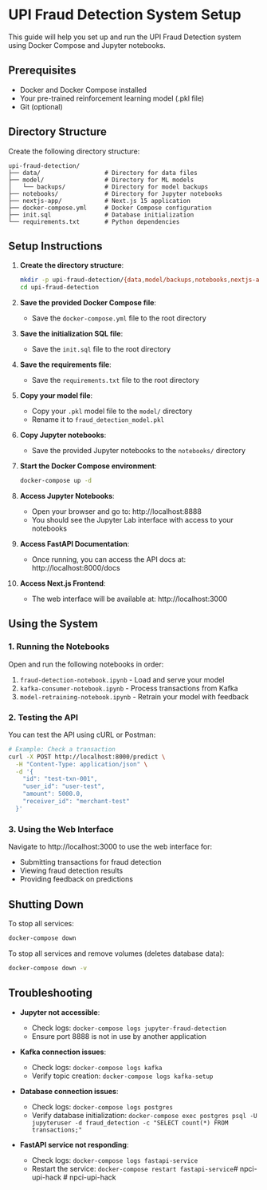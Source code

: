 # UPI Fraud Detection System Setup

This guide will help you set up and run the UPI Fraud Detection system using Docker Compose and Jupyter notebooks.

## Prerequisites

- Docker and Docker Compose installed
- Your pre-trained reinforcement learning model (.pkl file)
- Git (optional)

## Directory Structure

Create the following directory structure:

```
upi-fraud-detection/
├── data/                  # Directory for data files
├── model/                 # Directory for ML models
│   └── backups/           # Directory for model backups
├── notebooks/             # Directory for Jupyter notebooks
├── nextjs-app/            # Next.js 15 application
├── docker-compose.yml     # Docker Compose configuration
├── init.sql               # Database initialization
└── requirements.txt       # Python dependencies
```

## Setup Instructions

1. **Create the directory structure**:
   ```bash
   mkdir -p upi-fraud-detection/{data,model/backups,notebooks,nextjs-app}
   cd upi-fraud-detection
   ```

2. **Save the provided Docker Compose file**:
   - Save the `docker-compose.yml` file to the root directory

3. **Save the initialization SQL file**:
   - Save the `init.sql` file to the root directory

4. **Save the requirements file**:
   - Save the `requirements.txt` file to the root directory

5. **Copy your model file**:
   - Copy your `.pkl` model file to the `model/` directory
   - Rename it to `fraud_detection_model.pkl`

6. **Copy Jupyter notebooks**:
   - Save the provided Jupyter notebooks to the `notebooks/` directory

7. **Start the Docker Compose environment**:
   ```bash
   docker-compose up -d
   ```

8. **Access Jupyter Notebooks**:
   - Open your browser and go to: http://localhost:8888
   - You should see the Jupyter Lab interface with access to your notebooks

9. **Access FastAPI Documentation**:
   - Once running, you can access the API docs at: http://localhost:8000/docs

10. **Access Next.js Frontend**:
    - The web interface will be available at: http://localhost:3000

## Using the System

### 1. Running the Notebooks

Open and run the following notebooks in order:

1. `fraud-detection-notebook.ipynb` - Load and serve your model
2. `kafka-consumer-notebook.ipynb` - Process transactions from Kafka
3. `model-retraining-notebook.ipynb` - Retrain your model with feedback

### 2. Testing the API

You can test the API using cURL or Postman:

```bash
# Example: Check a transaction
curl -X POST http://localhost:8000/predict \
  -H "Content-Type: application/json" \
  -d '{
    "id": "test-txn-001",
    "user_id": "user-test",
    "amount": 5000.0,
    "receiver_id": "merchant-test"
  }'
```

### 3. Using the Web Interface

Navigate to http://localhost:3000 to use the web interface for:
- Submitting transactions for fraud detection
- Viewing fraud detection results
- Providing feedback on predictions

## Shutting Down

To stop all services:

```bash
docker-compose down
```

To stop all services and remove volumes (deletes database data):

```bash
docker-compose down -v
```

## Troubleshooting

- **Jupyter not accessible**: 
  - Check logs: `docker-compose logs jupyter-fraud-detection`
  - Ensure port 8888 is not in use by another application

- **Kafka connection issues**:
  - Check logs: `docker-compose logs kafka`
  - Verify topic creation: `docker-compose logs kafka-setup`

- **Database connection issues**:
  - Check logs: `docker-compose logs postgres`
  - Verify database initialization: `docker-compose exec postgres psql -U jupyteruser -d fraud_detection -c "SELECT count(*) FROM transactions;"`

- **FastAPI service not responding**:
  - Check logs: `docker-compose logs fastapi-service`
  - Restart the service: `docker-compose restart fastapi-service`#   n p c i - u p i - h a c k  
 #   n p c i - u p i - h a c k  
 
